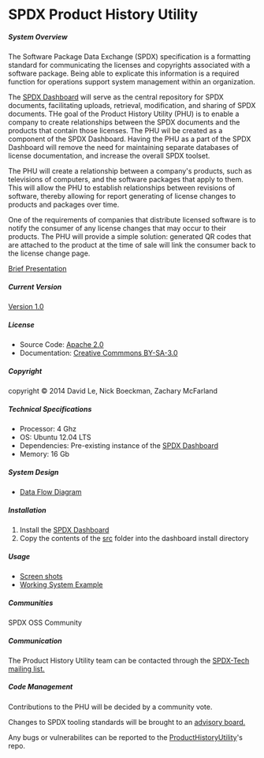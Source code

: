 SPDX Product History Utility
=========

<h5>System Overview</h5>

<div>
<p>
The Software Package Data Exchange (SPDX) specification is a formatting standard for communicating the licenses and copyrights associated with a software package. Being able to explicate this information is a required function for operations support system management within an organization.
</p>

<p>
The <a href="https://github.com/joerter/spdx-dashboard">SPDX Dashboard</a> will serve as the central repository for SPDX documents, facilitating uploads, retrieval, modification, and sharing of SPDX documents. THe goal of the Product History Utility (PHU) is to enable a company to create relationships between the SPDX documents and the products that contain those licenses. The PHU wil be created as a component of the SPDX Dashboard. Having the PHU as a part of the SPDX Dashboard will remove the need for maintaining separate databases of license documentation, and increase the overall SPDX toolset.
</p>

<p>
The PHU will create a relationship between a company's products, such as televisions of computers, and the software packages that apply to them. This will allow the PHU to establish relationships between revisions of software, thereby allowing for report generating of license changes to products and packages over time.
</p>

<p>
One of the requirements of companies that distribute licensed software is to notify the consumer of any license changes that may occur to their products. The PHU will provide a simple solution: generated QR codes that are attached to the product at the time of sale will link the consumer back to the license change page.
</p>

<a href="https://docs.google.com/presentation/d/1bs32p6kAmZG2qL2DRdGoJMVAzQpfUpN5Sz5ngCEJAJs/pub?start=false&loop=false&delayms=3000">Brief Presentation</a>
<br>

</div>

<h5>Current Version</h5>
<a href="https://github.com/zwmcfarland/ProductHistoryUtility/blob/master/ChangeLog.md">Version 1.0</a>

<h5>License</h5>
<ul>
  <li>Source  Code: <a href="https://github.com/zwmcfarland/ProductHistoryUtility/blob/master/src/ApacheLicense">Apache 2.0</a></li>
  <li>Documentation: <a href="https://github.com/zwmcfarland/ProductHistoryUtility/blob/master/CCLicense.txt">Creative Commmons BY-SA-3.0</a></li>
</ul>

<h5>Copyright</h5>
copyright © 2014 David Le, Nick Boeckman, Zachary McFarland

<h5>Technical Specifications</h5>
<ul>
  <li>Processor: 4 Ghz</li>
  <li>OS: Ubuntu 12.04 LTS</li>
  <li>Dependencies: Pre-existing instance of the <a href="https://github.com/joerter/spdx-dashboard">SPDX Dashboard</a></li>
  <li>Memory: 16 Gb</li>
</ul>

<h5>System Design</h5>
<ul>
  <li><a href="https://github.com/zwmcfarland/ProductHistoryUtility/blob/master/Documentation/Dataflow%20Diagram%20and%20Decomposition/DataflowDiagram.pdf">Data Flow Diagram</a></li>
</ul>

<h5>Installation</h5>
<ol>
  <li>Install the <a href="https://github.com/joerter/spdx-dashboard">SPDX Dashboard</a></li>
  <li>Copy the contents of the <a href="https://github.com/zwmcfarland/ProductHistoryUtility/tree/master/src">src</a> folder into the dashboard install directory</li>
</ol>

<h5>Usage</h5>
<ul>
  <li><a href="https://github.com/zwmcfarland/ProductHistoryUtility/tree/master/img">Screen shots</a></li>
  <li><a href="http://54.218.86.78/SPDX/phu/index.php">Working System Example</a></li>
</ul>

<h5>Communities</h5>
SPDX OSS Community

<h5>Communication</h5>
<p>The Product History Utility team can be contacted through the <a href="https://lists.spdx.org/mailman/listinfo/spdx-tech">SPDX-Tech mailing list.</a></p>

<h5>Code Management</h5>
<p>Contributions to the PHU will be decided by a community vote.</p>
<p>Changes to SPDX tooling standards will be brought to an <a href="https://trello.com/b/IfA3oIhe/spdx­tools">advisory board.</a></p>
<p>Any bugs or vulnerabilites can be reported to the <a href="https://github.com/zwmcfarland/ProductHistoryUtility/issues?state=open">ProductHistoryUtility</a>'s repo.</p>
